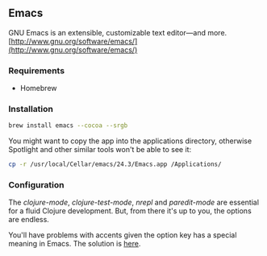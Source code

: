 ## Emacs
GNU Emacs is an extensible, customizable text editor—and more. [http://www.gnu.org/software/emacs/](http://www.gnu.org/software/emacs/)

### Requirements

* Homebrew

### Installation

```bash
brew install emacs --cocoa --srgb
```

You might want to copy the app into the applications directory, otherwise Spotlight and other similar tools won't be able to see it:

```bash
cp -r /usr/local/Cellar/emacs/24.3/Emacs.app /Applications/
```

### Configuration

The _clojure-mode_, _clojure-test-mode_, _nrepl_ and _paredit-mode_ are essential for a fluid Clojure development. But, from there it's up to you, the options are endless.

You'll have problems with accents given the option key has a special meaning in Emacs. The solution is [here](http://emacsformacosx.com/tips).

